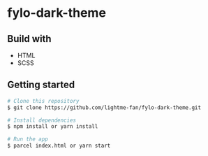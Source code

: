 # fylo-dark-theme

## Build with

- HTML
- SCSS

## Getting started

```bash
# Clone this repository
$ git clone https://github.com/lightme-fan/fylo-dark-theme.git

# Install dependencies
$ npm install or yarn install

# Run the app
$ parcel index.html or yarn start
```
